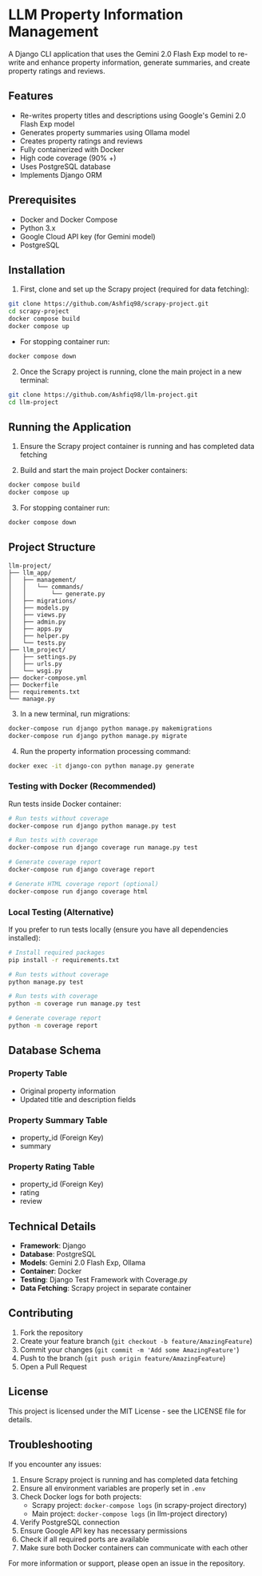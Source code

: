 # LLM Property Information Management

A Django CLI application that uses the Gemini 2.0 Flash Exp model to re-write and enhance property information, generate summaries, and create property ratings and reviews.

## Features

- Re-writes property titles and descriptions using Google's Gemini 2.0 Flash Exp model
- Generates property summaries using Ollama model
- Creates property ratings and reviews
- Fully containerized with Docker
- High code coverage (90% +)
- Uses PostgreSQL database
- Implements Django ORM

## Prerequisites

- Docker and Docker Compose
- Python 3.x
- Google Cloud API key (for Gemini model)
- PostgreSQL

## Installation

1. First, clone and set up the Scrapy project (required for data fetching):
```bash
git clone https://github.com/Ashfiq98/scrapy-project.git
cd scrapy-project
docker compose build
docker compose up
```
 * For stopping container run:
```bash
docker compose down
```

2. Once the Scrapy project is running, clone the main project in a new terminal:
```bash
git clone https://github.com/Ashfiq98/llm-project.git
cd llm-project
```


## Running the Application

1. Ensure the Scrapy project container is running and has completed data fetching

2. Build and start the main project Docker containers:
```bash
docker compose build
docker compose up
```
3. For stopping container run:
```bash
docker compose down
```
## Project Structure

```
llm-project/
├── llm_app/
│   ├── management/
│   │   └── commands/
│   │       └── generate.py
│   ├── migrations/
│   ├── models.py
│   ├── views.py
│   ├── admin.py
│   ├── apps.py
│   ├── helper.py
│   └── tests.py
├── llm_project/
│   ├── settings.py
│   ├── urls.py
│   └── wsgi.py
├── docker-compose.yml
├── Dockerfile
├── requirements.txt
└── manage.py
```

3. In a new terminal, run migrations:
```bash
docker-compose run django python manage.py makemigrations
docker-compose run django python manage.py migrate
```

4. Run the property information processing command:
```bash
docker exec -it django-con python manage.py generate
```

### Testing with Docker (Recommended)
Run tests inside Docker container:
```bash
# Run tests without coverage
docker-compose run django python manage.py test

# Run tests with coverage
docker-compose run django coverage run manage.py test

# Generate coverage report
docker-compose run django coverage report

# Generate HTML coverage report (optional)
docker-compose run django coverage html
```

### Local Testing (Alternative)
If you prefer to run tests locally (ensure you have all dependencies installed):
```bash
# Install required packages
pip install -r requirements.txt

# Run tests without coverage
python manage.py test

# Run tests with coverage
python -m coverage run manage.py test

# Generate coverage report
python -m coverage report
```

## Database Schema

### Property Table
- Original property information
- Updated title and description fields

### Property Summary Table
- property_id (Foreign Key)
- summary

### Property Rating Table
- property_id (Foreign Key)
- rating
- review

## Technical Details

- **Framework**: Django
- **Database**: PostgreSQL
- **Models**: Gemini 2.0 Flash Exp, Ollama
- **Container**: Docker
- **Testing**: Django Test Framework with Coverage.py
- **Data Fetching**: Scrapy project in separate container

## Contributing

1. Fork the repository
2. Create your feature branch (`git checkout -b feature/AmazingFeature`)
3. Commit your changes (`git commit -m 'Add some AmazingFeature'`)
4. Push to the branch (`git push origin feature/AmazingFeature`)
5. Open a Pull Request

## License

This project is licensed under the MIT License - see the LICENSE file for details.

## Troubleshooting

If you encounter any issues:

1. Ensure Scrapy project is running and has completed data fetching
2. Ensure all environment variables are properly set in `.env`
3. Check Docker logs for both projects:
   - Scrapy project: `docker-compose logs` (in scrapy-project directory)
   - Main project: `docker-compose logs` (in llm-project directory)
4. Verify PostgreSQL connection
5. Ensure Google API key has necessary permissions
6. Check if all required ports are available
7. Make sure both Docker containers can communicate with each other

For more information or support, please open an issue in the repository.